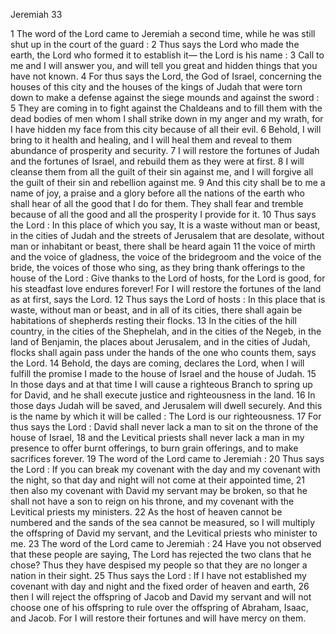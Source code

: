 Jeremiah 33

1	The word of the Lord came to Jeremiah a second time, while he was still shut up in the court of the guard :
2	Thus says the Lord who made the earth, the Lord who formed it to establish it— the Lord is his name :
3	Call to me and I will answer you, and will tell you great and hidden things that you have not known.
4	For thus says the Lord, the God of Israel, concerning the houses of this city and the houses of the kings of Judah that were torn down to make a defense against the siege mounds and against the sword :
5	They are coming in to fight against the Chaldeans and to fill them with the dead bodies of men whom I shall strike down in my anger and my wrath, for I have hidden my face from this city because of all their evil.
6	Behold, I will bring to it health and healing, and I will heal them and reveal to them abundance of prosperity and security.
7	I will restore the fortunes of Judah and the fortunes of Israel, and rebuild them as they were at first.
8	I will cleanse them from all the guilt of their sin against me, and I will forgive all the guilt of their sin and rebellion against me.
9	And this city shall be to me a name of joy, a praise and a glory before all the nations of the earth who shall hear of all the good that I do for them. They shall fear and tremble because of all the good and all the prosperity I provide for it.
10	Thus says the Lord : In this place of which you say, It is a waste without man or beast, in the cities of Judah and the streets of Jerusalem that are desolate, without man or inhabitant or beast, there shall be heard again
11	the voice of mirth and the voice of gladness, the voice of the bridegroom and the voice of the bride, the voices of those who sing, as they bring thank offerings to the house of the Lord : Give thanks to the Lord of hosts, for the Lord is good, for his steadfast love endures forever! For I will restore the fortunes of the land as at first, says the Lord.
12	Thus says the Lord of hosts : In this place that is waste, without man or beast, and in all of its cities, there shall again be habitations of shepherds resting their flocks.
13	In the cities of the hill country, in the cities of the Shephelah, and in the cities of the Negeb, in the land of Benjamin, the places about Jerusalem, and in the cities of Judah, flocks shall again pass under the hands of the one who counts them, says the Lord.
14	Behold, the days are coming, declares the Lord, when I will fulfill the promise I made to the house of Israel and the house of Judah.
15	In those days and at that time I will cause a righteous Branch to spring up for David, and he shall execute justice and righteousness in the land.
16	In those days Judah will be saved, and Jerusalem will dwell securely. And this is the name by which it will be called : The Lord is our righteousness.
17	For thus says the Lord : David shall never lack a man to sit on the throne of the house of Israel,
18	and the Levitical priests shall never lack a man in my presence to offer burnt offerings, to burn grain offerings, and to make sacrifices forever.
19	The word of the Lord came to Jeremiah :
20	Thus says the Lord : If you can break my covenant with the day and my covenant with the night, so that day and night will not come at their appointed time,
21	then also my covenant with David my servant may be broken, so that he shall not have a son to reign on his throne, and my covenant with the Levitical priests my ministers.
22	As the host of heaven cannot be numbered and the sands of the sea cannot be measured, so I will multiply the offspring of David my servant, and the Levitical priests who minister to me.
23	The word of the Lord came to Jeremiah :
24	Have you not observed that these people are saying, The Lord has rejected the two clans that he chose? Thus they have despised my people so that they are no longer a nation in their sight.
25	Thus says the Lord : If I have not established my covenant with day and night and the fixed order of heaven and earth,
26	then I will reject the offspring of Jacob and David my servant and will not choose one of his offspring to rule over the offspring of Abraham, Isaac, and Jacob. For I will restore their fortunes and will have mercy on them.

